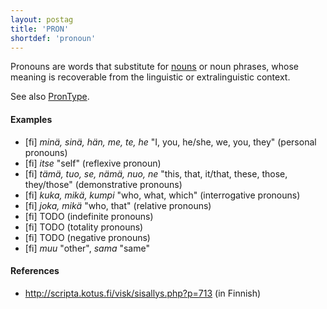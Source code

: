```yaml
---
layout: postag
title: 'PRON'
shortdef: 'pronoun'
---
```


Pronouns are words that substitute for <a href="NOUN.html">nouns</a>
or noun phrases, whose meaning is recoverable from the linguistic or
extralinguistic context.

See also [PronType]().

#### Examples

* [fi] _minä, sinä, hän, me, te, he_ "I, you, he/she, we, you, they" (personal pronouns)
* [fi] _itse_ "self" (reflexive pronoun)
* [fi] _tämä, tuo, se, nämä, nuo, ne_ "this, that, it/that, these, those, they/those" (demonstrative pronouns)
* [fi] _kuka, mikä, kumpi_ "who, what, which" (interrogative pronouns)
* [fi] _joka, mikä_ "who, that" (relative pronouns)
* [fi] TODO (indefinite pronouns)
* [fi] TODO (totality pronouns)
* [fi] TODO (negative pronouns)
* [fi] _muu_ "other", _sama_ "same"

#### References

* <http://scripta.kotus.fi/visk/sisallys.php?p=713> (in Finnish)
<!-- Interlanguage links updated St lis 3 20:58:12 CET 2021 -->
